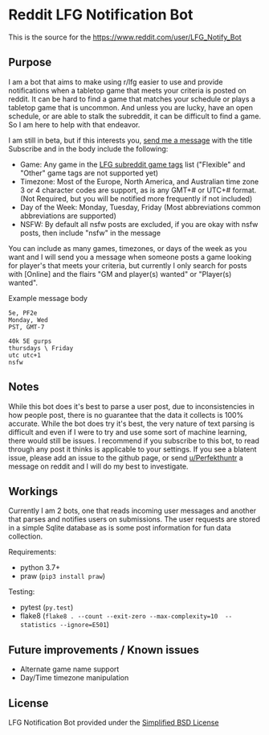 # Reddit LFG Notification Bot
This is the source for the https://www.reddit.com/user/LFG_Notify_Bot

## Purpose

I am a bot that aims to make using r/lfg easier to use and provide notifications when a tabletop game that meets your criteria is posted on reddit. It can be hard to find a game that matches your schedule or plays a tabletop game that is uncommon. And unless you are lucky, have an open schedule, or are able to stalk the subreddit, it can be difficult to find a game. So I am here to help with that endeavor.

I am still in beta, but if this interests you, [send me a message](https://www.reddit.com/message/compose/?to=LFG_Notify_Bot)  with the title Subscribe and in the body include the following:

* Game: Any game in the [LFG subreddit game tags](https://www.reddit.com/r/lfg/wiki/index/formatting#wiki_game_tags) list ("Flexible" and "Other" game tags are not supported yet)
* Timezone: Most of the Europe, North America, and Australian time zone 3 or 4 character codes are support, as is any GMT+# or UTC+# format. (Not Required, but you will be notified more frequently if not included)
* Day of the Week: Monday, Tuesday, Friday (Most abbreviations common abbreviations are supported)
* NSFW: By default all nsfw posts are excluded, if you are okay with nsfw posts, then include "nsfw" in the message

You can include as many games, timezones, or days of the week as you want and I will send you a message when someone posts a game looking for player's that meets your criteria, but currently I only search for posts with [Online] and the flairs "GM and player(s) wanted" or "Player(s) wanted".

Example message body
```
5e, PF2e
Monday, Wed
PST, GMT-7
```
```
40k 5E gurps
thursdays \ Friday
utc utc+1
nsfw
```

## Notes
While this bot does it's best to parse a user post, due to inconsistencies in how people post, there is no guarantee that the data it collects is 100% accurate. While the bot does try it's best, the very nature of text parsing is difficult and even if I were to try and use some sort of machine learning, there would still be issues. I recommend if you subscribe to this bot, to read through any post it thinks is applicable to your settings. If you see a blatent issue, please add an issue to the github page, or send [u/Perfekthuntr](https://www.reddit.com/user/Perfekthuntr) a message on reddit and I will do my best to investigate.

## Workings
Currently I am 2 bots, one that reads incoming user messages and another that parses and notifies users on submissions. The user requests are stored in a simple Sqlite database as is some post information for fun data collection.

Requirements:
* python 3.7+
* praw (`pip3 install praw`)

Testing:
* pytest (`py.test`)
* flake8 (`flake8 . --count --exit-zero --max-complexity=10  --statistics --ignore=E501`)

## Future improvements / Known issues
* Alternate game name support
* Day/Time timezone manipulation

## License
LFG Notification Bot provided under the [Simplified BSD License](https://github.com/hunter-read/lfg-notify-bot/blob/main/LICENSE)
